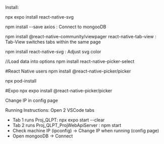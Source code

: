 Install:

npx expo install react-native-svg

npm install --save axios : Connect to mongooDB

npm install @react-native-community/viewpager react-native-tab-view : Tab-View switches tabs within the same page

npm install react-native-svg : Adjust svg color

//Load data into options
npm install react-native-picker-select

#React Native users
npm install @react-native-picker/picker

npx pod-install

#Expo
npx expo install @react-native-picker/picker

Change IP in config page


Running Instructions:
Open 2 VSCode tabs
- Tab 1 runs Proj_QLPT: npx expo start --clear
- Tab 2 runs Proj_QLPT_ProjWebApiServer : npm start
- Check machine IP (ipconfig) -> Change IP when running (config page)
- Open mongooDB -> Connect
